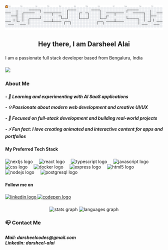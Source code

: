 <picture>
  <source media="(prefers-color-scheme: dark)" srcset="https://raw.githubusercontent.com/darsheel-alai/darsheel-alai/output/pacman-contribution-graph-dark.svg">
  <source media="(prefers-color-scheme: light)" srcset="https://raw.githubusercontent.com/darsheel-alai/darsheel-alai/output/pacman-contribution-graph.svg">
  <img alt="pacman contribution graph" src="https://raw.githubusercontent.com/darsheel-alai/darsheel-alai/output/pacman-contribution-graph.svg">
</picture>

###

<h2 align="center">Hey there, I am Darsheel Alai</h2>

###

<p align="left">I am a passionate full stack developer based from Bengaluru, India</p>

###

<div align="left">
  <img src="https://visitor-badge.laobi.icu/badge?page_id=darsheel-alai.darsheel-alai&left_text=Visitors"  />
</div>

###

<h3 align="left">About Me</h3>

###

<h5 align="left">- 🌱 Learning and experimenting with AI SaaS applications <br><br>- 💡 Passionate about modern web development and creative UI/UX  <br><br>- 🎯 Focused on full-stack development and building real-world projects  <br><br>- ⚡ Fun fact: I love creating animated and interactive content for apps and portfolios</h5>

###

<h4 align="left">My Preferred Tech Stack</h4>

###

<div align="left">
  <img src="https://cdn.jsdelivr.net/gh/devicons/devicon/icons/nextjs/nextjs-original.svg" height="40" alt="nextjs logo"  />
  <img width="12" />
  <img src="https://cdn.jsdelivr.net/gh/devicons/devicon/icons/react/react-original.svg" height="40" alt="react logo"  />
  <img width="12" />
  <img src="https://cdn.jsdelivr.net/gh/devicons/devicon/icons/typescript/typescript-original.svg" height="40" alt="typescript logo"  />
  <img width="12" />
  <img src="https://cdn.jsdelivr.net/gh/devicons/devicon/icons/javascript/javascript-original.svg" height="40" alt="javascript logo"  />
  <img width="12" />
  <img src="https://cdn.jsdelivr.net/gh/devicons/devicon/icons/css3/css3-original.svg" height="40" alt="css logo"  />
  <img width="12" />
  <img src="https://cdn.jsdelivr.net/gh/devicons/devicon/icons/docker/docker-original.svg" height="40" alt="docker logo"  />
  <img width="12" />
  <img src="https://cdn.jsdelivr.net/gh/devicons/devicon/icons/express/express-original.svg" height="40" alt="express logo"  />
  <img width="12" />
  <img src="https://cdn.jsdelivr.net/gh/devicons/devicon/icons/html5/html5-original.svg" height="40" alt="html5 logo"  />
  <img width="12" />
  <img src="https://cdn.jsdelivr.net/gh/devicons/devicon/icons/nodejs/nodejs-original.svg" height="40" alt="nodejs logo"  />
  <img width="12" />
  <img src="https://cdn.jsdelivr.net/gh/devicons/devicon/icons/postgresql/postgresql-original.svg" height="40" alt="postgresql logo"  />
</div>

###

<h4 align="left">Follow me on</h4>

###

<div align="left">
  <a href="https://www.linkedin.com/in/darsheel-alai/" target="_blank">
    <img src="https://raw.githubusercontent.com/maurodesouza/profile-readme-generator/master/src/assets/icons/social/linkedin/default.svg" width="52" height="40" alt="linkedin logo"  />
  </a>
  <a href="https://codepen.io/Darsheel-Alai" target="_blank">
    <img src="https://raw.githubusercontent.com/maurodesouza/profile-readme-generator/master/src/assets/icons/social/codepen/default.svg" width="52" height="40" alt="codepen logo"  />
  </a>
</div>

###

<div align="center">
  <img src="https://github-readme-stats.vercel.app/api?username=darsheel-alai&hide_title=false&hide_rank=false&show_icons=true&include_all_commits=true&count_private=true&disable_animations=false&theme=dracula&locale=en&hide_border=false&order=1" height="150" alt="stats graph"  />
  <img src="https://github-readme-stats.vercel.app/api/top-langs?username=darsheel-alai&locale=en&hide_title=false&layout=compact&card_width=320&langs_count=5&theme=dracula&hide_border=false&order=2" height="150" alt="languages graph"  />
</div>

###

<h3 align="left">📪 Contact Me</h3>

###

<h5 align="left">Mail: darsheelcodes@gmail.com<br>Linkedin: darsheel-alai</h5>

###
